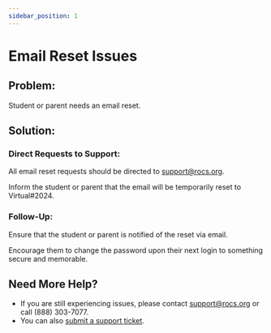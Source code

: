 ```yaml
---
sidebar_position: 1
---
```


# Email Reset Issues

## Problem:
Student or parent needs an email reset.

## Solution:
### Direct Requests to Support:
All email reset requests should be directed to support@rocs.org.

Inform the student or parent that the email will be temporarily reset to Virtual#2024.

### Follow-Up:
Ensure that the student or parent is notified of the reset via email.

Encourage them to change the password upon their next login to something secure and memorable.

## Need More Help?
- If you are still experiencing issues, please contact support@rocs.org or call (888) 303-7077.
- You can also [submit a support ticket](#).